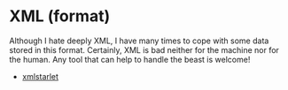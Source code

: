 XML (format)
============

Although I hate deeply XML, I have many times to cope with some data stored in
this format.  Certainly, XML is bad neither for the machine nor for the human.
Any tool that can help to handle the beast is welcome!


 - [xmlstarlet](http://xmlstar.sourceforge.net/)
